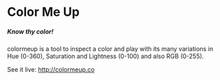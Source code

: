 Color Me Up
=================

##### Know thy color!

colormeup is a tool to inspect a color and play with its many variations in Hue (0-360), Saturation and Lightness (0-100) and also RGB (0-255).  

See it live: <a href="http://colormeup.co" target="_blank">http://colormeup.co</a>
